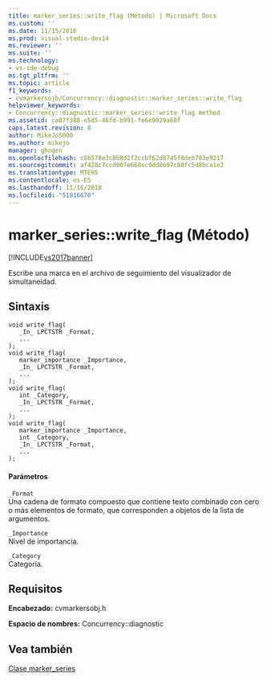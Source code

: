 ```yaml
---
title: marker_series::write_flag (Método) | Microsoft Docs
ms.custom: ''
ms.date: 11/15/2016
ms.prod: visual-studio-dev14
ms.reviewer: ''
ms.suite: ''
ms.technology:
- vs-ide-debug
ms.tgt_pltfrm: ''
ms.topic: article
f1_keywords:
- cvmarkersojb/Concurrency::diagnostic::marker_series::write_flag
helpviewer_keywords:
- Concurrency::diagnostic::marker_series::write_flag method
ms.assetid: ca07f388-e5d5-46fd-b991-fe6e9029a68f
caps.latest.revision: 8
author: MikeJo5000
ms.author: mikejo
manager: ghogen
ms.openlocfilehash: c8b578e3c0b8d2f2ccbf62d8745f0deb783e9217
ms.sourcegitcommit: af428c7ccd007e668ec0dd8697c88fc5d8bca1e2
ms.translationtype: MTE95
ms.contentlocale: es-ES
ms.lasthandoff: 11/16/2018
ms.locfileid: "51816670"
---
```

# <a name="markerserieswriteflag-method"></a>marker_series::write_flag (Método)
[!INCLUDE[vs2017banner](../includes/vs2017banner.md)]

Escribe una marca en el archivo de seguimiento del visualizador de simultaneidad.  
  
## <a name="syntax"></a>Sintaxis  
  
```  
void write_flag(  
   _In_ LPCTSTR _Format,  
   ...  
);  
void write_flag(  
   marker_importance _Importance,  
   _In_ LPCTSTR _Format,  
   ...  
);  
void write_flag(  
   int _Category,  
   _In_ LPCTSTR _Format,  
   ...  
);  
void write_flag(  
   marker_importance _Importance,  
   int _Category,  
   _In_ LPCTSTR _Format,  
   ...  
);  
```  
  
#### <a name="parameters"></a>Parámetros  
 `_Format`  
 Una cadena de formato compuesto que contiene texto combinado con cero o más elementos de formato, que corresponden a objetos de la lista de argumentos.  
  
 `_Importance`  
 Nivel de importancia.  
  
 `_Category`  
 Categoría.  
  
## <a name="requirements"></a>Requisitos  
 **Encabezado:** cvmarkersobj.h  
  
 **Espacio de nombres:** Concurrency::diagnostic  
  
## <a name="see-also"></a>Vea también  
 [Clase marker_series](../profiling/marker-series-class.md)



